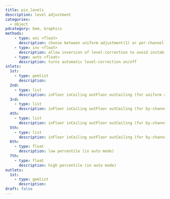 ```yaml
---
title: pix_levels
description: level adjustment
categories:
  - object
pdcategory: Gem, Graphics
methods:
    - type: uni <float>
      description: choose between uniform adjustment(1) or per-channel-adjustment (0)
    - type: inv <float>
      description: allow inversion of level-correction to avoid instabilities
    - type: auto <float>
      description: turns automatic level-correction on/off
inlets:
  1st:
    - type: gemlist
      description:
  2nd:
    - type: list
      description: inFloor inCeiling outFloor outCeiling (for uniform adjustment)
  3rd:
    - type: list
      description: inFloor inCeiling outFloor outCeiling (for by-channel adjustment red)
  4th:
    - type: list
      description: inFloor inCeiling outFloor outCeiling (for by-channel adjustment green)
  5th:
    - type: list
      description: inFloor inCeiling outFloor outCeiling (for by-channel adjustment blue)
  6th:
    - type: float
      description: low percentile (in auto mode)
  7th:
    - type: float
      description: high percentile (in auto mode)
outlets:
  1st:
    - type: gemlist
      description:
draft: false
---
```


